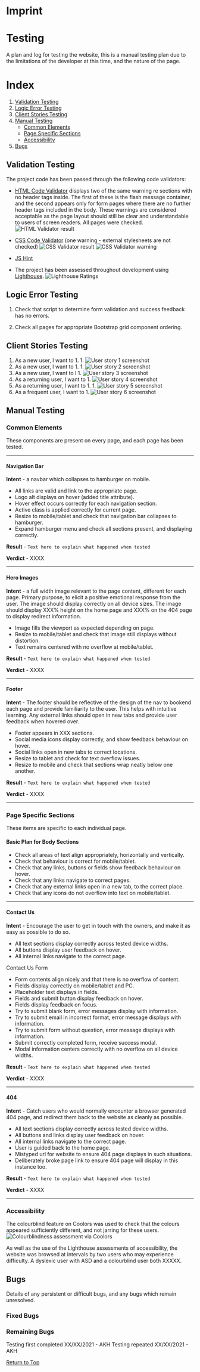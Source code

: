# **Imprint**

# Testing

A plan and log for testing the website, this is a manual testing plan due to the limitations of the developer at this time, and the nature of the page.

# Index
1. [Validation Testing](#validation-testing)
1. [Logic Error Testing](#logic-error-testing)
1. [Client Stories Testing](#client-stories-testing)
1. [Manual Testing](#manual-testing)
    * [Common Elements](#common-elements)
    * [Page Specific Sections](#page-specific-sections)
    * [Accessibility](#accessibility)
1. [Bugs](#bugs)

## Validation Testing
The project code has been passed through the following code validators:
* [HTML Code Validator](https://validator.w3.org/) displays two of the same warning re sections with no header tags inside.  The first of these is the flash message container, and the second appears only for form pages where there are no further header tags included in the body.  These warnings are considered acceptable as the page layout should still be clear and understandable to users of screen readers.  All pages were checked.
![HTML Validator result](readme-files/html-validation.png)

* [CSS Code Validator](https://jigsaw.w3.org/css-validator/) (one warning - external stylesheets are not checked)
![CSS Validator result](readme-files/css-validation.png)
![CSS Validator warning](readme-files/css-validation-warning.png)

* [JS Hint](https://jshint.com/)

* The project has been assessed throughout development using [Lighthouse](https://developers.google.com/web/tools/lighthouse).
![Lighthouse Ratings](readme-files/lighthouse-XXXX.png)

## Logic Error Testing
1. Check that script to determine form validation and success feedback has no errors.

1. Check all pages for appropriate Bootstrap grid component ordering.

## Client Stories Testing
1. As a new user, I want to 
    1. 
    1. 
    ![User story 1 screenshot](readme-files/user-story-1.png)
1. As a new user, I want to 
    1. 
    1. 
    ![User story 2 screenshot](readme-files/user-story-2.png)
1. As a new user, I want to l
    1. 
    ![User story 3 screenshot](readme-files/user-story-3.png)
1. As a returning user, I want to 
    1. 
    ![User story 4 screenshot](readme-files/user-story-4.png)
1. As a returning user, I want to 
    1. 
    1. 
    ![User story 5 screenshot](readme-files/user-story-5.png)
1. As a frequent user, I want to 
    1. 
    ![User story 6 screenshot](readme-files/user-story-6.png)

## Manual Testing

### **Common Elements**

These components are present on every page, and each page has been tested.

---

#### Navigation Bar

**Intent** - a navbar which collapses to hamburger on mobile.

* All links are valid and link to the appropriate page.
* Logo alt displays on hover (added title attribute).
* Hover effect occurs correctly for each navigation section.
* Active class is applied correctly for current page.
* Resize to mobile/tablet and check that navigation bar collapses to hamburger.
* Expand hamburger menu and check all sections present, and displaying correctly.

**Result** - `Text here to explain what happened when tested`

**Verdict** - XXXX

---

#### Hero Images

**Intent** - a full width image relevant to the page content, different for each page.  Primary purpose, to elicit a positive emotional response from the user.  The image should display correctly on all device sizes.  The image should display XXX% height on the home page and XXX% on the 404 page to display redirect information.

* Image fills the viewport as expected depending on page.
* Resize to mobile/tablet and check that image still displays without distortion.
* Text remains centered with no overflow at mobile/tablet.

**Result** - `Text here to explain what happened when tested`

**Verdict** - XXXX

---

#### Footer

**Intent** - The footer should be reflective of the design of the nav to bookend each page and provide familiarity to the user.  This helps with intuitive learning.  Any external links should open in new tabs and provide user feedback when hovered over.

* Footer appears in XXX sections.
* Social media icons display correctly, and show feedback behaviour on hover.
* Social links open in new tabs to correct locations.
* Resize to tablet and check for text overflow issues.
* Resize to mobile and check that sections wrap neatly below one another.

**Result** - `Text here to explain what happened when tested`

**Verdict** - XXXX

---

### **Page Specific Sections**

These items are specific to each individual page.

#### Basic Plan for Body Sections
* Check all areas of text align appropriately, horizontally and vertically.
* Check that behaviour is correct for mobile/tablet.
* Check that any links, buttons or fields show feedback behaviour on hover.
* Check that any links navigate to correct pages.
* Check that any external links open in a new tab, to the correct place.
* Check that any icons do not overflow into text on mobile/tablet.

---

#### Contact Us

**Intent** - Encourage the user to get in touch with the owners, and make it as easy as possible to do so.

* All text sections display correctly across tested device widths.
* All buttons display user feedback on hover.
* All internal links navigate to the correct page.

Contact Us Form
* Form contents align nicely and that there is no overflow of content.
* Fields display correctly on mobile/tablet and PC.
* Placeholder text displays in fields.
* Fields and submit button display feedback on hover.
* Fields display feedback on focus.
* Try to submit blank form, error messages display with information.
* Try to submit email in incorrect format, error message displays with information.
* Try to submit form without question, error message displays with information.
* Submit correctly completed form, receive success modal.
* Modal information centers correctly with no overflow on all device widths.

**Result** - `Text here to explain what happened when tested`

**Verdict** - XXXX

---
#### 404

**Intent** - Catch users who would normally encounter a browser generated 404 page, and redirect them back to the website as cleanly as possible.

* All text sections display correctly across tested device widths.
* All buttons and links display user feedback on hover.
* All internal links navigate to the correct page.
* User is guided back to the home page.
* Mistyped url for website to ensure 404 page displays in such situations.
* Deliberately broke page link to ensure 404 page will display in this instance too.

**Result** - `Text here to explain what happened when tested`

**Verdict** - XXXX

---

### **Accessibility**

The colourblind feature on Coolors was used to check that the colours appeared sufficiently different, and not jarring for these users.
![Colourblindness assessment via Coolors](assets/readme-images/colourblindness.png)

As well as the use of the Lighthouse assessments of accessibility, the website was browsed at intervals by two users who may experience difficulty.  A dyslexic user with ASD and a colourblind user both XXXXX.

## Bugs

Details of any persistent or difficult bugs, and any bugs which remain unresolved.

### **Fixed Bugs**


### **Remaining Bugs**



Testing first completed XX/XX/2021 - AKH
Testing repeated XX/XX/2021 - AKH

[Return to Top](#title)